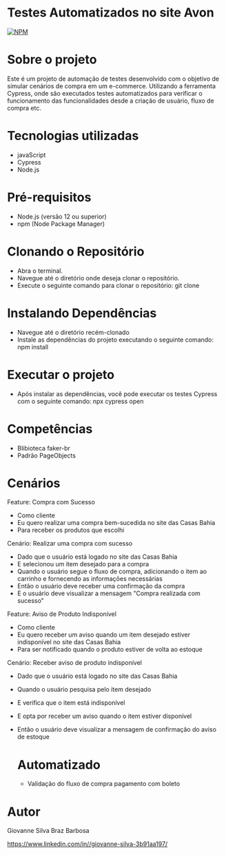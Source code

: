 # Testes Automatizados no site Avon 
[![NPM](https://img.shields.io/npm/l/react)](https://github.com/GiovanneSilva/testVia/blob/main/LICENSE) 

# Sobre o projeto

Este é um projeto de automação de testes desenvolvido com o objetivo de simular cenários de compra em um e-commerce. Utilizando a ferramenta Cypress, onde são executados testes automatizados para verificar o funcionamento das funcionalidades desde a criação de usuário, fluxo de compra etc.

# Tecnologias utilizadas
- javaScript
- Cypress
- Node.js
  
# Pré-requisitos
- Node.js (versão 12 ou superior)
- npm (Node Package Manager)
  
# Clonando o Repositório
- Abra o terminal.
- Navegue até o diretório onde deseja clonar o repositório.
- Execute o seguinte comando para clonar o repositório: git clone

# Instalando Dependências
- Navegue até o diretório recém-clonado
- Instale as dependências do projeto executando o seguinte comando: npm install

# Executar o projeto
- Após instalar as dependências, você pode executar os testes Cypress com o seguinte comando: npx cypress open

# Competências
- Blibioteca faker-br
- Padrão PageObjects 

# Cenários

Feature: Compra com Sucesso
  - Como cliente
  - Eu quero realizar uma compra bem-sucedida no site das Casas Bahia
  - Para receber os produtos que escolhi

Cenário: Realizar uma compra com sucesso
- Dado que o usuário está logado no site das Casas Bahia
- E selecionou um item desejado para a compra
- Quando o usuário segue o fluxo de compra, adicionando o item ao carrinho e fornecendo as informações necessárias
- Então o usuário deve receber uma confirmação da compra
- E o usuário deve visualizar a mensagem "Compra realizada com sucesso"

Feature: Aviso de Produto Indisponível
  - Como cliente
  - Eu quero receber um aviso quando um item desejado estiver indisponível no site das Casas Bahia
  - Para ser notificado quando o produto estiver de volta ao estoque

  Cenário: Receber aviso de produto indisponível
- Dado que o usuário está logado no site das Casas Bahia
- Quando o usuário pesquisa pelo item desejado
- E verifica que o item está indisponível
- E opta por receber um aviso quando o item estiver disponível
- Então o usuário deve visualizar a mensagem de confirmação do aviso de estoque

  # Automatizado
  - Validação do fluxo de compra pagamento com boleto


# Autor

Giovanne Silva Braz Barbosa

https://www.linkedin.com/in//giovanne-silva-3b91aa197/
